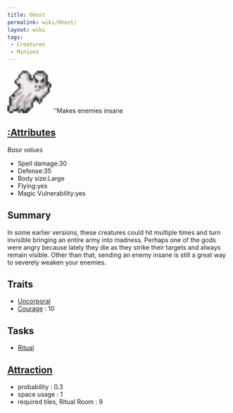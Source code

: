 ```yaml
---
title: Ghost
permalink: wiki/Ghost/
layout: wiki
tags:
 - Creatures
 - Minions
---
```


<img src="ghost.png" title="fig:ghost.png" alt="ghost.png" width="100" />
''Makes enemies insane

[:Attributes](:Attributes "wikilink")
-------------------------------------

*Base values*

-   Spell damage:30
-   Defense:35
-   Body size:Large
-   Flying:yes
-   Magic Vulnerability:yes

Summary
-------

In some earlier versions, these creatures could hit multiple times and
turn invisible bringing an entire army into madness. Perhaps one of the
gods were angry because lately they die as they strike their targets and
always remain visible. Other than that, sending an enemy insane is still
a great way to severely weaken your enemies.

Traits
------

-   [Uncorporal](:Traits#Uncorporal "wikilink")
-   [Courage](:Traits#Courage "wikilink") : 10

Tasks
-----

-   [Ritual](:Ritual_Room "wikilink")

[Attraction](:Immigration "wikilink")
-------------------------------------

-   probability : 0.3
-   space usage : 1
-   required tiles, Ritual Room : 9


